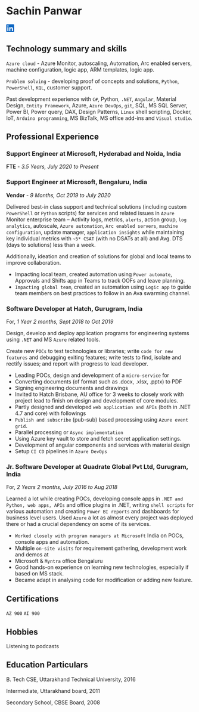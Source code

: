 # Sachin Panwar

[![LinkedIn](./img/in-21.png)](https://www.linkedin.com/in/sachinpanwar)

## Technology summary and skills

`Azure cloud` - Azure Monitor, autoscaling, Automation, Arc enabled servers, machine configuration, logic app, ARM
templates, logic app.

`Problem solving` - developing proof of concepts and solutions, `Python`, `PowerShell`, `KQL`, customer support.

Past development experience with `C#`, Python, `.NET`, `Angular`, Material Design, `Entity Framework`, Azure, `Azure
DevOps`, `git`, SQL, MS SQL Server, Power BI, Power query, DAX, Design Patterns, `Linux` shell scripting, Docker, IoT,
`Arduino programming`, MS BizTalk, MS office add-ins and `Visual studio`.

## Professional Experience

### Support Engineer at Microsoft, Hyderabad and Noida, India

**FTE** - *3.5 Years, July 2020 to Present*

### Support Engineer at Microsoft, Bengaluru, India

**Vendor** - *9 Months, Oct 2019 to July 2020*

Delivered best-in class support and technical solutions (including custom `PowerShell` or `Python` scripts) for services
and related issues in `Azure` Monitor enterprise team – Activity logs, metrics, `alerts`, action group, `log analytics`,
autoscale, `Azure automation`, `Arc enabled servers`, `machine configuration`, update manager, `application insights`
while maintaining key individual metrics with `~5* CSAT` (with no DSATs at all) and Avg. DTS (days to solutions) less
than a week.

Additionally, ideation and creation of solutions for global and local teams to improve collaboration.

- Impacting local team, created automation using `Power automate`, Approvals and Shifts app in Teams to track OOFs and
leave planning.
- `Impacting global team`, created an automation using `Logic app` to guide team members on best practices to follow in
an Ava swarming channel.

### Software Developer at Hatch, Gurugram, India

For, *1 Year 2 months, Sept 2018 to Oct 2019*

Design, develop and deploy application programs for engineering systems using `.NET` and MS `Azure` related tools.

Create new `POCs` to test technologies or libraries; write `code for new features` and debugging exiting features; write
tests to find, isolate and rectify issues; and report with progress to lead developer.

- Leading POCs, design and development of a `micro-service` for
- Converting documents (of format such as .docx, .xlsx, .pptx) to PDF
- Signing engineering documents and drawings
- Invited to Hatch Brisbane, AU office for 3 weeks to closely work with project lead to finish on design and development
of core modules.
- Partly designed and developed `web application and APIs` (both in .NET 4.7 and core) with followings
- `Publish and subscribe` (pub-sub) based processing using `Azure event grid`.
- Parallel processing or `Async implementation`
- Using Azure key vault to store and fetch secret application settings.
- Development of angular components and services with material design
- Setup `CI CD` pipelines in `Azure DevOps`

### Jr. Software Developer at Quadrate Global Pvt Ltd, Gurugram, India

For, *2 Years 2 months, July 2016 to Aug 2018*

Learned a lot while creating POCs, developing console apps in `.NET and Python, web apps, APIs` and office plugins in
.NET, writing `shell scripts` for various automation and creating `Power BI reports` and dashboards for business level
users.
Used `Azure` a lot as almost every project was deployed there or had a crucial dependency on some of its services.

- `Worked closely with program managers at Microsoft` India on POCs, console apps and automation.
- Multiple `on-site visits` for requirement gathering, development work and demos at
- Microsoft & `Myntra` office Bengaluru
- Good hands-on experience on learning new technologies, especially if based on MS stack.
- Became adapt in analysing code for modification or adding new feature.

## Certifications

`AZ 900` `AI 900`

## Hobbies

Listening to podcasts

## Education Particulars

B. Tech CSE, Uttarakhand Technical University, 2016

Intermediate, Uttarakhand board, 2011

Secondary School, CBSE Board, 2008

<script type="text/javascript">
    (function(c,l,a,r,i,t,y){
        c[a]=c[a]||function(){(c[a].q=c[a].q||[]).push(arguments)};
        t=l.createElement(r);t.async=1;t.src="https://www.clarity.ms/tag/"+i;
        y=l.getElementsByTagName[r](0);y.parentNode.insertBefore(t,y);
    })(window, document, "clarity", "script", "l86p60bhfk");
</script>
